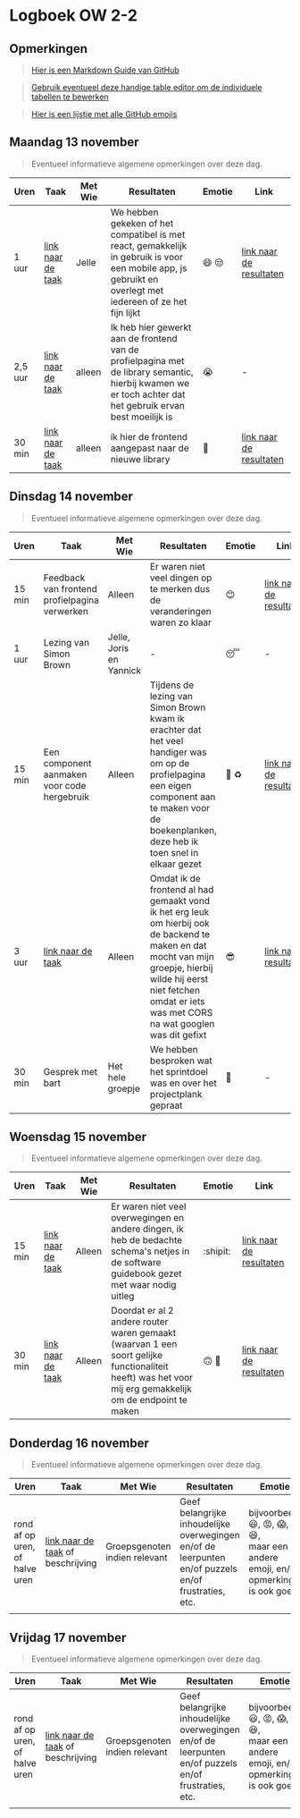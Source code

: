 # Logboek OW 2-2

## Opmerkingen

> [Hier is een Markdown Guide van GitHub](https://guides.github.com/features/mastering-markdown/)

> [Gebruik eventueel deze handige table editor om de individuele tabellen te bewerken](https://www.tablesgenerator.com/markdown_tables)

> [Hier is een lijstje met alle GitHub emojis](https://github.com/ikatyang/emoji-cheat-sheet/blob/master/README.md)

## Maandag 13 november

> Eventueel informatieve algemene opmerkingen over deze dag.

| Uren | Taak  | Met Wie | Resultaten | Emotie | Link |
|---|---|---|---|---|---|
| 1 uur | [link naar de taak](https://github.com/HANICA-DWA/project-sep23-klipspringer/issues/16)| Jelle | We hebben gekeken of het compatibel is met react, gemakkelijk in gebruik is voor een mobile app, js gebruikt en overlegt met iedereen of ze het fijn lijkt | :smile: :unamused: | [link naar de resultaten](https://github.com/HANICA-DWA/project-sep23-klipspringer/issues/16#issuecomment-1807765101) |
| 2,5 uur | [link naar de taak](https://github.com/HANICA-DWA/project-sep23-klipspringer/issues/36) | alleen | Ik heb hier gewerkt aan de frontend van de profielpagina met de library semantic, hierbij kwamen we  er toch achter dat het gebruik ervan best moeilijk is | :sob: | - |
| 30 min | [link naar de taak](https://github.com/HANICA-DWA/project-sep23-klipspringer/issues/36) | alleen | ik hier de frontend aangepast naar de nieuwe library | :partying_face: | [link naar de resultaten](https://github.com/HANICA-DWA/project-sep23-klipspringer/blob/main/client/src/pages/Profilepage.jsx) |


## Dinsdag 14 november

> Eventueel informatieve algemene opmerkingen over deze dag.

| Uren | Taak  | Met Wie | Resultaten | Emotie | Link |
|---|---|---|---|---|---|
| 15 min | Feedback van frontend profielpagina verwerken | Alleen | Er waren niet veel dingen op te merken dus de veranderingen waren zo klaar  | :blush: | [link naar de resultaten](https://github.com/HANICA-DWA/project-sep23-klipspringer/commit/d1ae5296582cd2e1c7a7f49ca084e9d42dd04d08) |
| 1 uur | Lezing van Simon Brown | Jelle, Joris en Yannick | - | :sleeping: | - |
| 15 min | Een component aanmaken voor code hergebruik | Alleen |  Tijdens de lezing van Simon Brown kwam ik erachter dat het veel handiger was om op de profielpagina een eigen component aan te maken voor de boekenplanken, deze heb ik toen snel in elkaar gezet | :cowboy_hat_face: :recycle: | [link naar de resultaten](https://github.com/HANICA-DWA/project-sep23-klipspringer/commit/ec91bc9017e85d9b918b4e3c2f6083edadc3a103) |
| 3 uur | [link naar de taak](https://github.com/HANICA-DWA/project-sep23-klipspringer/issues/54) | Alleen | Omdat ik de frontend al had gemaakt vond ik het erg leuk om hierbij ook de backend te maken en dat mocht van mijn groepje, hierbij wilde hij eerst niet fetchen omdat er iets was met CORS na wat googlen was dit gefixt | :sunglasses: | [link naar resultaten](https://github.com/HANICA-DWA/project-sep23-klipspringer/commit/0910db11cab599b3c97af10691b2c2633cc4e139) |
| 30 min | Gesprek met bart | Het hele groepje | We hebben besproken wat het sprintdoel was en over het projectplank gepraat | 	:slightly_smiling_face: | - |

## Woensdag 15 november

> Eventueel informatieve algemene opmerkingen over deze dag.

| Uren | Taak  | Met Wie | Resultaten | Emotie | Link |
|---|---|---|---|---|---|
| 15 min | [link naar de taak](https://github.com/HANICA-DWA/project-sep23-klipspringer/issues/40) | Alleen | Er waren niet veel overwegingen en andere dingen, ik heb de bedachte schema's netjes in de software guidebook gezet met waar nodig uitleg  | :shipit: | [link naar de resultaten](https://github.com/HANICA-DWA/project-sep23-klipspringer/commit/f9ed2c4a15450823f787c155c366f3f1b3c48aa3) |
| 30 min | [link naar de taak](https://github.com/HANICA-DWA/project-sep23-klipspringer/issues/15) | Alleen | Doordat er al 2 andere router waren gemaakt (waarvan 1 een soort gelijke functionaliteit heeft) was het voor mij erg gemakkelijk om de endpoint te maken | :upside_down_face: :star_struck: | [link naar de resultaten](https://github.com/HANICA-DWA/project-sep23-klipspringer/commit/c53d54331991f78033d7542c90196d562cdbccf6) |

## Donderdag 16 november

> Eventueel informatieve algemene opmerkingen over deze dag.

| Uren | Taak  | Met Wie | Resultaten | Emotie | Link |
|---|---|---|---|---|---|
| rond af op uren, of halve uren | [link naar de taak](https://github.com/link-naar-de-taak) of beschrijving | Groepsgenoten indien relevant | Geef belangrijke inhoudelijke overwegingen en/of de leerpunten en/of puzzels en/of frustraties, etc.  |bijvoorbeeld <br />:smiley:, :rage:, :scream:, of :satisfied:, <br />maar een andere emoji, en/of opmerking is ook goed | [link naar de resultaten](https://github.com/link-naar-de-commit) |
| | | | | | |



## Vrijdag 17 november

> Eventueel informatieve algemene opmerkingen over deze dag.

| Uren | Taak  | Met Wie | Resultaten | Emotie | Link |
|---|---|---|---|---|---|
| rond af op uren, of halve uren | [link naar de taak](https://github.com/link-naar-de-taak) of beschrijving | Groepsgenoten indien relevant | Geef belangrijke inhoudelijke overwegingen en/of de leerpunten en/of puzzels en/of frustraties, etc.  |bijvoorbeeld <br />:smiley:, :rage:, :scream:, of :satisfied:, <br />maar een andere emoji, en/of opmerking is ook goed | [link naar de resultaten](https://github.com/link-naar-de-commit) |
| | | | | | |
